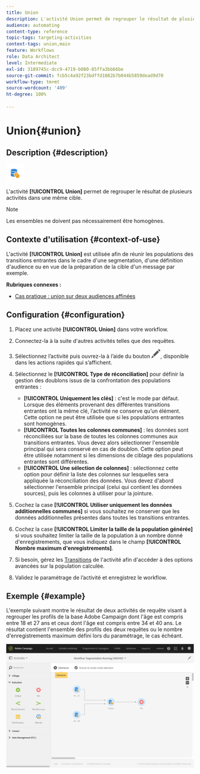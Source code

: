 ```yaml
---
title: Union
description: L'activité Union permet de regrouper le résultat de plusieurs activités dans une même cible.
audience: automating
content-type: reference
topic-tags: targeting-activities
context-tags: union,main
feature: Workflows
role: Data Architect
level: Intermediate
exl-id: 3189745c-dcc9-4719-b080-85ffa3bb66be
source-git-commit: fcb5c4a92f23bdffd1082b7b044b5859dead9d70
workflow-type: tm+mt
source-wordcount: '409'
ht-degree: 100%

---
```


# Union{#union}

## Description {#description}

![](assets/union.png)

L&#39;activité **[!UICONTROL Union]** permet de regrouper le résultat de plusieurs activités dans une même cible.

>[!NOTE]
>
>Les ensembles ne doivent pas nécessairement être homogènes.

## Contexte d&#39;utilisation  {#context-of-use}

L&#39;activité **[!UICONTROL Union]** est utilisée afin de réunir les populations des transitions entrantes dans le cadre d&#39;une segmentation, d&#39;une définition d&#39;audience ou en vue de la préparation de la cible d&#39;un message par exemple.

**Rubriques connexes :**

* [Cas pratique : union sur deux audiences affinées](../../automating/using/union-on-two-refined-audiences.md)

## Configuration {#configuration}

1. Placez une activité **[!UICONTROL Union]** dans votre workflow.
1. Connectez-la à la suite d&#39;autres activités telles que des requêtes.
1. Sélectionnez l’activité puis ouvrez-la à l’aide du bouton ![](assets/edit_darkgrey-24px.png), disponible dans les actions rapides qui s’affichent.
1. Sélectionnez le **[!UICONTROL Type de réconciliation]** pour définir la gestion des doublons issus de la confrontation des populations entrantes :

   * **[!UICONTROL Uniquement les clés]** : c&#39;est le mode par défaut. Lorsque des éléments provenant des différentes transitions entrantes ont la même clé, l’activité ne conserve qu’un élément. Cette option ne peut être utilisée que si les populations entrantes sont homogènes.
   * **[!UICONTROL Toutes les colonnes communes]** : les données sont réconciliées sur la base de toutes les colonnes communes aux transitions entrantes. Vous devez alors sélectionner l&#39;ensemble principal qui sera conservé en cas de doublon. Cette option peut être utilisée notamment si les dimensions de ciblage des populations entrantes sont différentes.
   * **[!UICONTROL Une sélection de colonnes]** : sélectionnez cette option pour définir la liste des colonnes sur lesquelles sera appliquée la réconciliation des données. Vous devez d&#39;abord sélectionner l&#39;ensemble principal (celui qui contient les données sources), puis les colonnes à utiliser pour la jointure.

1. Cochez la case **[!UICONTROL Utiliser uniquement les données additionnelles communes]** si vous souhaitez ne conserver que les données additionnelles présentes dans toutes les transitions entrantes.
1. Cochez la case **[!UICONTROL Limiter la taille de la population générée]** si vous souhaitez limiter la taille de la population à un nombre donné d&#39;enregistrements, que vous indiquez dans le champ **[!UICONTROL Nombre maximum d&#39;enregistrements]**.
1. Si besoin, gérez les [Transitions](../../automating/using/activity-properties.md) de l&#39;activité afin d&#39;accéder à des options avancées sur la population calculée.
1. Validez le paramétrage de l’activité et enregistrez le workflow.

## Exemple  {#example}

L&#39;exemple suivant montre le résultat de deux activités de requête visant à regrouper les profils de la base Adobe Campaign dont l&#39;âge est compris entre 18 et 27 ans et ceux dont l&#39;âge est compris entre 34 et 40 ans. Le résultat contient l&#39;ensemble des profils des deux requêtes ou le nombre d&#39;enregistrements maximum défini lors du paramétrage, le cas échéant.

![](assets/wkf_union_example.png)
